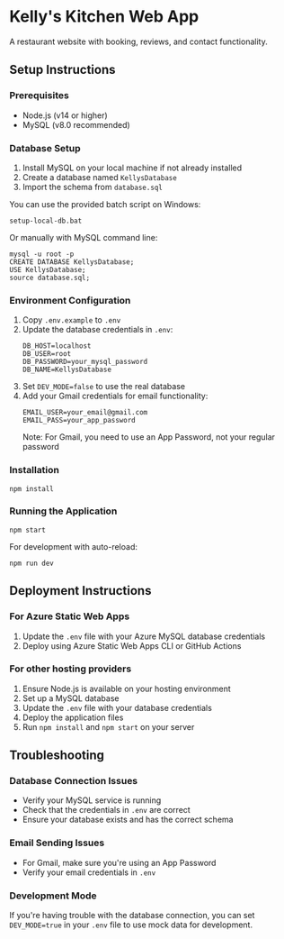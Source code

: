 # Kelly's Kitchen Web App

A restaurant website with booking, reviews, and contact functionality.

## Setup Instructions

### Prerequisites
- Node.js (v14 or higher)
- MySQL (v8.0 recommended)

### Database Setup
1. Install MySQL on your local machine if not already installed
2. Create a database named `KellysDatabase`
3. Import the schema from `database.sql`

You can use the provided batch script on Windows:
```
setup-local-db.bat
```

Or manually with MySQL command line:
```
mysql -u root -p
CREATE DATABASE KellysDatabase;
USE KellysDatabase;
source database.sql;
```

### Environment Configuration
1. Copy `.env.example` to `.env`
2. Update the database credentials in `.env`:
   ```
   DB_HOST=localhost
   DB_USER=root
   DB_PASSWORD=your_mysql_password
   DB_NAME=KellysDatabase
   ```
3. Set `DEV_MODE=false` to use the real database
4. Add your Gmail credentials for email functionality:
   ```
   EMAIL_USER=your_email@gmail.com
   EMAIL_PASS=your_app_password
   ```
   Note: For Gmail, you need to use an App Password, not your regular password

### Installation
```
npm install
```

### Running the Application
```
npm start
```

For development with auto-reload:
```
npm run dev
```

## Deployment Instructions

### For Azure Static Web Apps
1. Update the `.env` file with your Azure MySQL database credentials
2. Deploy using Azure Static Web Apps CLI or GitHub Actions

### For other hosting providers
1. Ensure Node.js is available on your hosting environment
2. Set up a MySQL database
3. Update the `.env` file with your database credentials
4. Deploy the application files
5. Run `npm install` and `npm start` on your server

## Troubleshooting

### Database Connection Issues
- Verify your MySQL service is running
- Check that the credentials in `.env` are correct
- Ensure your database exists and has the correct schema

### Email Sending Issues
- For Gmail, make sure you're using an App Password
- Verify your email credentials in `.env`

### Development Mode
If you're having trouble with the database connection, you can set `DEV_MODE=true` in your `.env` file to use mock data for development.
